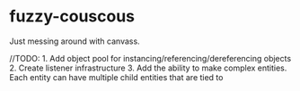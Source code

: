 # fuzzy-couscous

Just messing around with canvass.


//TODO: 
    1. Add object pool for instancing/referencing/dereferencing objects
    2. Create listener infrastructure
    3. Add the ability to make complex entities. Each entity can have multiple child entities that are tied to 
    
